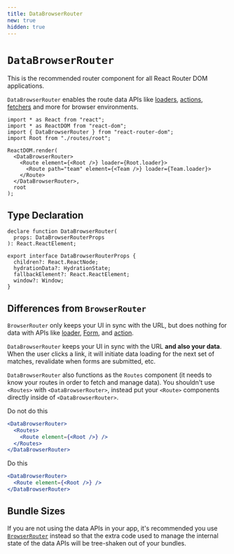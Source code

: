 ```yaml
---
title: DataBrowserRouter
new: true
hidden: true
---
```


# `DataBrowserRouter`

This is the recommended router component for all React Router DOM applications.

`DataBrowserRouter` enables the route data APIs like [loaders][loader], [actions][action], [fetchers][fetcher] and more for browser environments.

```tsx
import * as React from "react";
import * as ReactDOM from "react-dom";
import { DataBrowserRouter } from "react-router-dom";
import Root from "./routes/root";

ReactDOM.render(
  <DataBrowserRouter>
    <Route element={<Root />} loader={Root.loader}>
      <Route path="team" element={<Team />} loader={Team.loader}>
    </Route>
  </DataBrowserRouter>,
  root
);
```

## Type Declaration

```tsx
declare function DataBrowserRouter(
  props: DataBrowserRouterProps
): React.ReactElement;

export interface DataBrowserRouterProps {
  children?: React.ReactNode;
  hydrationData?: HydrationState;
  fallbackElement?: React.ReactElement;
  window?: Window;
}
```

## Differences from `BrowserRouter`

`BrowserRouter` only keeps your UI in sync with the URL, but does nothing for data with APIs like [loader][loader], [Form][form], and [action][action].

`DataBrowserRouter` keeps your UI in sync with the URL **and also your data**. When the user clicks a link, it will initiate data loading for the next set of matches, revalidate when forms are submitted, etc.

`DataBrowserRouter` also functions as the `Routes` component (it needs to know your routes in order to fetch and manage data). You shouldn't use `<Routes>` with `<DataBrowserRouter>`, instead put your `<Route>` components directly inside of `<DataBrowserRouter>`.

<docs-error>Do not do this</docs-error>

```jsx bad lines=[2,4]
<DataBrowserRouter>
  <Routes>
    <Route element={<Root />} />
  </Routes>
</DataBrowserRouter>
```

<docs-info>Do this</docs-info>

```jsx
<DataBrowserRouter>
  <Route element={<Root />} />
</DataBrowserRouter>
```

## Bundle Sizes

If you are not using the data APIs in your app, it's recommended you use [`BrowserRouter`][browser-router] instead so that the extra code used to manage the internal state of the data APIs will be tree-shaken out of your bundles.

[loader]: ../components/route#loader
[action]: ../components/route#action
[fetcher]: ../hooks/use-fetcher
[browser-router]: ./browser-router
[form]: ../components/form
